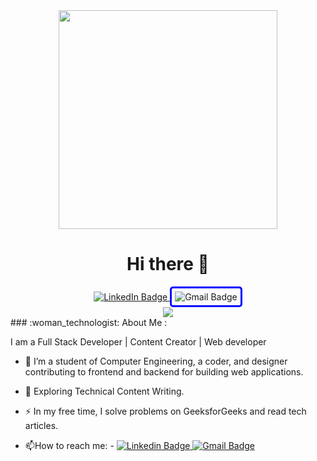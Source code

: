 <div id="header" align="center">
  <img src="https://media.giphy.com/media/hpXdHPfFI5wTABdDx9/giphy.gif" width="350"/>
</div>
         <h1 align="center">    Hi there 👋
           </h1>
<div id="badges"   align="center">
  <a href="https://www.linkedin.com/in/srushti-aher-869a5320a/" target="_blank">
        <img src="https://img.shields.io/badge/SrushtiAher-blue?style=for-the-badge&logo=linkedin&logoColor=white" alt="LinkedIn Badge"/>
    </a>
<a href="mailto:SrushtiAher1212@gmail.com" target="_blank" style="border: 3px solid blue; border-radius: 5px; padding: 5px; display: inline-block; text-decoration: none;">
    <img src="https://img.shields.io/badge/-SrushtiAher1212%40gmail.com-white?style=for-the-badge&logo=Gmail&logoColor=red" alt="Gmail Badge" style="display: block;">
</a>
 <div id="badges"   align="center">
   <img src="https://komarev.com/ghpvc/?username=your-github-username&style=flat-square&color=blue&label=PROFILE+VIEWS&reset=1"/>
</div>
</div>
### :woman_technologist: About Me :
<p>I am a Full Stack Developer | Content Creator | Web developer</p>

- :telescope: I’m a student of Computer Engineering, a coder, and designer contributing to frontend and backend for building web applications.

- :seedling: Exploring Technical Content Writing.

- :zap: In my free time, I solve problems on GeeksforGeeks and read tech articles.

- :mailbox:How to reach me: - [![Linkedin Badge](https://img.shields.io/badge/-SrushtiAher-blue?style=flat&logo=Linkedin&logoColor=white)](https://www.linkedin.com/in/srushti-aher-869a5320a/)<a href="mailto:Srushtiaher1212@gmail.com">
            <img src="https://img.shields.io/badge/-SrushtiAher1212@gmail.com-red?style=flat&logo=Gmail&logoColor=white" alt="Gmail Badge">
        </a> 

<!--
**SrushtiAher/SrushtiAher** is a ✨ _special_ ✨ repository because its `README.md` (this file) appears on your GitHub profile.

- 🔭 I’m currently working on ...
- 🌱 I’m currently learning ...
- 👯 I’m looking to collaborate on ...
- 🤔 I’m looking for help with ...
- 💬 Ask me about ...
- 📫 How to reach me: ...
- 😄 Pronouns: ...
- ⚡ Fun fact: ...
-->
